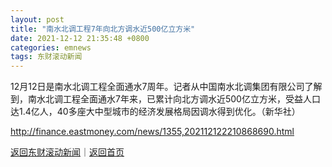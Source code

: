 ```yaml
---
layout: post
title: "南水北调工程7年向北方调水近500亿立方米"
date: 2021-12-12 21:35:48 +0800
categories: emnews
tags: 东财滚动新闻
---
```


12月12日是南水北调工程全面通水7周年。记者从中国南水北调集团有限公司了解到，南水北调工程全面通水7年来，已累计向北方调水近500亿立方米，受益人口达1.4亿人，40多座大中型城市的经济发展格局因调水得到优化。（新华社）

<http://finance.eastmoney.com/news/1355,202112122210868690.html>

[返回东财滚动新闻](//finews.withounder.com/emnews/)｜[返回首页](//finews.withounder.com/)